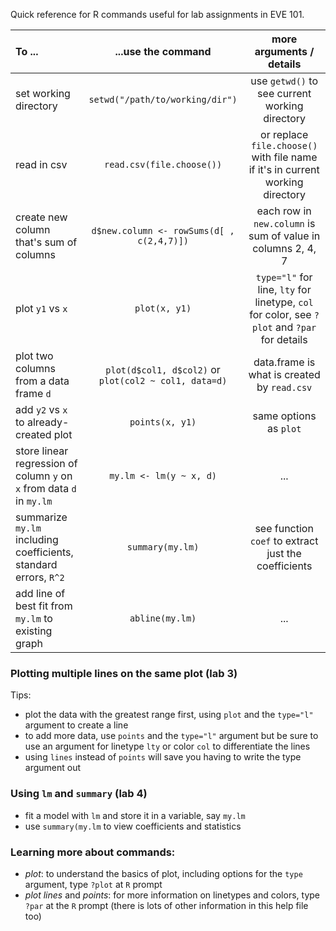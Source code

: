 Quick reference for R commands useful for lab assignments in EVE 101.



| To ...        | ...use the command   | more arguments / details  |
| :--------------------- |:-------------:| :-----:|
| set working directory | `setwd("/path/to/working/dir")` | use `getwd()` to see current working directory|
| read in csv   | `read.csv(file.choose())` | or replace `file.choose()` with file name if it's in current working directory |
| create new column that's sum of columns| `d$new.column <- rowSums(d[ , c(2,4,7)])` | each row in `new.column` is sum of value in columns 2, 4, 7|
| plot `y1` vs `x` | `plot(x, y1)` | `type="l"` for line, `lty` for linetype, `col` for color, see `?plot` and `?par` for details |
| plot two columns from a data frame `d` | `plot(d$col1, d$col2)` or `plot(col2 ~ col1, data=d)` | data.frame is what is created by `read.csv`|
| add `y2` vs `x` to already-created plot      | `points(x, y1)`     |   same options as `plot` |
| store linear regression of column `y` on `x` from data `d` in `my.lm`      | `my.lm <- lm(y ~ x, d)`     |   ... |
| summarize `my.lm` including coefficients, standard errors, `R^2`      | `summary(my.lm)`     |  see function `coef` to extract just the coefficients |
| add line of best fit from  `my.lm` to existing graph      | `abline(my.lm)`     |  ... |



### Plotting multiple lines on the same plot (lab 3)

Tips: 

* plot the data with the greatest range first, using `plot` and the `type="l"` argument to create a line
* to add more data, use `points` and the `type="l"` argument but be sure to use an argument for linetype `lty` or color `col` to differentiate the lines
* using `lines` instead of `points` will save you having to write the type argument out

### Using `lm` and `summary` (lab 4)

* fit a model with `lm` and store it in a variable, say `my.lm`
* use `summary(my.lm` to view coefficients and statistics


### Learning more about commands: 

* *plot*: to understand the basics of plot, including options for the `type` argument, type `?plot` at `R` prompt
* *plot* *lines* and *points*: for more information on linetypes and colors, type `?par` at the `R` prompt (there is lots of other information in this help file too)
